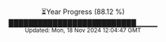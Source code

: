 <p align="center">
⏳Year Progress (88.12 %)<br>
██████████████████████████▁▁▁▁ <br>
<sub>Updated: Mon, 18 Nov 2024 12:04:47 GMT</sub>
</p>

